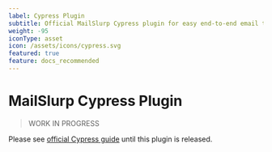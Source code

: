 ```yaml
---
label: Cypress Plugin
subtitle: Official MailSlurp Cypress plugin for easy end-to-end email testing.
weight: -95
iconType: asset
icon: /assets/icons/cypress.svg
featured: true
feature: docs_recommended
---
```

# MailSlurp Cypress Plugin

> WORK IN PROGRESS

Please see [official Cypress guide](https://www.mailslurp.com/examples/cypress-js/) until this plugin is released.

